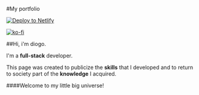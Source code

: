 #My portfolio

[![Deploy to Netlify](https://www.netlify.com/img/deploy/button.svg)](https://app.netlify.com/start/deploy?repository=https://github.com/ArikBartzadok/my-portfolio/)

[![ko-fi](https://www.ko-fi.com/img/githubbutton_sm.svg)](https://ko-fi.com/C0C81IJH6)

##Hi, i'm diogo.

I'm a **full-stack** developer.

This page was created to publicize the **skills** that I developed and to return to society part of the **knowledge** I acquired.

####Welcome to my little big universe!
